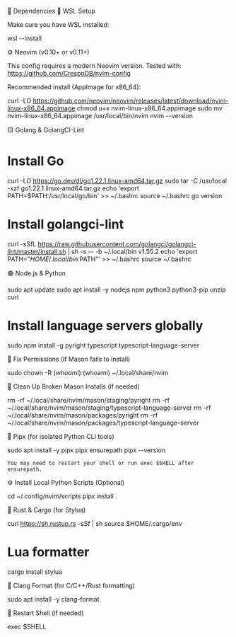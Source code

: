 
🧱 Dependencies
🐧 WSL Setup

Make sure you have WSL installed:

wsl --install

⚙️ Neovim (v0.10+ or v0.11+)

This config requires a modern Neovim version.
Tested with: https://github.com/CrespoDB/nvim-config

Recommended install (AppImage for x86_64):

curl -LO https://github.com/neovim/neovim/releases/latest/download/nvim-linux-x86_64.appimage
chmod u+x nvim-linux-x86_64.appimage
sudo mv nvim-linux-x86_64.appimage /usr/local/bin/nvim
nvim --version

🟨 Golang & GolangCI-Lint

# Install Go
curl -LO https://go.dev/dl/go1.22.1.linux-amd64.tar.gz
sudo tar -C /usr/local -xzf go1.22.1.linux-amd64.tar.gz
echo 'export PATH=$PATH:/usr/local/go/bin' >> ~/.bashrc
source ~/.bashrc
go version

# Install golangci-lint
curl -sSfL https://raw.githubusercontent.com/golangci/golangci-lint/master/install.sh | sh -s -- -b ~/.local/bin v1.55.2
echo 'export PATH="$HOME/.local/bin:$PATH"' >> ~/.bashrc
source ~/.bashrc

🟢 Node.js & Python

sudo apt update
sudo apt install -y nodejs npm python3 python3-pip unzip curl

# Install language servers globally
sudo npm install -g pyright typescript typescript-language-server

🧹 Fix Permissions (if Mason fails to install)

sudo chown -R $(whoami):$(whoami) ~/.local/share/nvim

🧽 Clean Up Broken Mason Installs (if needed)

rm -rf ~/.local/share/nvim/mason/staging/pyright
rm -rf ~/.local/share/nvim/mason/staging/typescript-language-server
rm -rf ~/.local/share/nvim/mason/packages/pyright
rm -rf ~/.local/share/nvim/mason/packages/typescript-language-server

🐍 Pipx (for isolated Python CLI tools)

sudo apt install -y pipx
pipx ensurepath
pipx --version

    You may need to restart your shell or run exec $SHELL after ensurepath.

⚙️ Install Local Python Scripts (Optional)

cd ~/.config/nvim/scripts
pipx install .

🦀 Rust & Cargo (for Stylua)

curl https://sh.rustup.rs -sSf | sh
source $HOME/.cargo/env

# Lua formatter
cargo install stylua

🧼 Clang Format (for C/C++/Rust formatting)

sudo apt install -y clang-format

🔁 Restart Shell (if needed)

exec $SHELL

